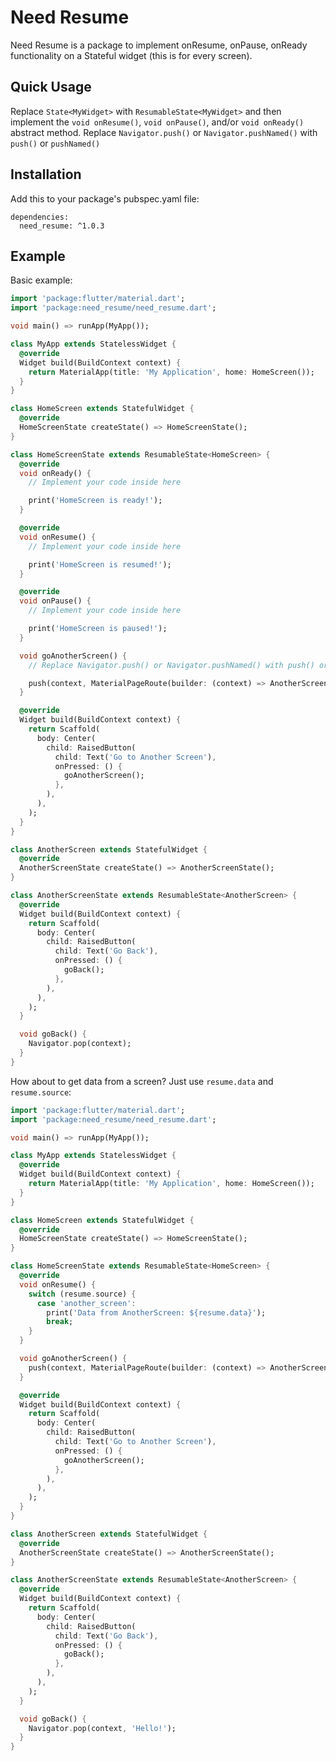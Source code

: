 # Need Resume

Need Resume is a package to implement onResume, onPause, onReady functionality on a Stateful widget (this is for every screen).

## Quick Usage

Replace `State<MyWidget>` with `ResumableState<MyWidget>` and then implement the `void onResume()`, `void onPause()`, and/or `void onReady()` abstract method. Replace `Navigator.push()` or `Navigator.pushNamed()` with `push()` or `pushNamed()`

## Installation

Add this to your package's pubspec.yaml file:

```
dependencies:
  need_resume: ^1.0.3
```

## Example

Basic example:

```dart
import 'package:flutter/material.dart';
import 'package:need_resume/need_resume.dart';

void main() => runApp(MyApp());

class MyApp extends StatelessWidget {
  @override
  Widget build(BuildContext context) {
    return MaterialApp(title: 'My Application', home: HomeScreen());
  }
}

class HomeScreen extends StatefulWidget {
  @override
  HomeScreenState createState() => HomeScreenState();
}

class HomeScreenState extends ResumableState<HomeScreen> {
  @override
  void onReady() {
    // Implement your code inside here

    print('HomeScreen is ready!');
  }

  @override
  void onResume() {
    // Implement your code inside here

    print('HomeScreen is resumed!');
  }

  @override
  void onPause() {
    // Implement your code inside here

    print('HomeScreen is paused!');
  }

  void goAnotherScreen() {
    // Replace Navigator.push() or Navigator.pushNamed() with push() or pushNamed()

    push(context, MaterialPageRoute(builder: (context) => AnotherScreen()));
  }

  @override
  Widget build(BuildContext context) {
    return Scaffold(
      body: Center(
        child: RaisedButton(
          child: Text('Go to Another Screen'),
          onPressed: () {
            goAnotherScreen();
          },
        ),
      ),
    );
  }
}

class AnotherScreen extends StatefulWidget {
  @override
  AnotherScreenState createState() => AnotherScreenState();
}

class AnotherScreenState extends ResumableState<AnotherScreen> {
  @override
  Widget build(BuildContext context) {
    return Scaffold(
      body: Center(
        child: RaisedButton(
          child: Text('Go Back'),
          onPressed: () {
            goBack();
          },
        ),
      ),
    );
  }

  void goBack() {
    Navigator.pop(context);
  }
}
```

How about to get data from a screen? Just use `resume.data` and `resume.source`:

```dart
import 'package:flutter/material.dart';
import 'package:need_resume/need_resume.dart';

void main() => runApp(MyApp());

class MyApp extends StatelessWidget {
  @override
  Widget build(BuildContext context) {
    return MaterialApp(title: 'My Application', home: HomeScreen());
  }
}

class HomeScreen extends StatefulWidget {
  @override
  HomeScreenState createState() => HomeScreenState();
}

class HomeScreenState extends ResumableState<HomeScreen> {
  @override
  void onResume() {
    switch (resume.source) {
      case 'another_screen':
        print('Data from AnotherScreen: ${resume.data}');
        break;
    }
  }

  void goAnotherScreen() {
    push(context, MaterialPageRoute(builder: (context) => AnotherScreen()), 'another_screen');
  }

  @override
  Widget build(BuildContext context) {
    return Scaffold(
      body: Center(
        child: RaisedButton(
          child: Text('Go to Another Screen'),
          onPressed: () {
            goAnotherScreen();
          },
        ),
      ),
    );
  }
}

class AnotherScreen extends StatefulWidget {
  @override
  AnotherScreenState createState() => AnotherScreenState();
}

class AnotherScreenState extends ResumableState<AnotherScreen> {
  @override
  Widget build(BuildContext context) {
    return Scaffold(
      body: Center(
        child: RaisedButton(
          child: Text('Go Back'),
          onPressed: () {
            goBack();
          },
        ),
      ),
    );
  }

  void goBack() {
    Navigator.pop(context, 'Hello!');
  }
}
```